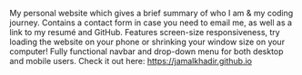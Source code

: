 My personal website which gives a brief summary of who I am & my coding journey. Contains a contact form in case you need to email me, as well as a link to my resumé and GitHub. Features screen-size responsiveness, try loading the website on your phone or shrinking your window size on your computer! Fully functional navbar and drop-down menu for both desktop and mobile users.
Check it out here: https://jamalkhadir.github.io
